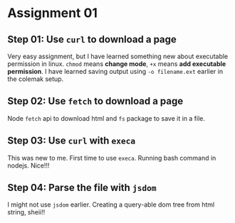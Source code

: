 # Assignment 01

## Step 01: Use `curl` to download a page

Very easy assignment, but I have learned something new about executable permission in linux. `chmod` means **change mode**, `+x` means **add executable permission**. I have learned saving output using `-o filename.ext` earlier in the colemak setup.

## Step 02: Use `fetch` to download a page

Node `fetch` api to download html and `fs` package to save it in a file.

## Step 03: Use `curl` with `execa`

This was new to me. First time to use `execa`. Running bash command in nodejs. Nice!!!

## Step 04: Parse the file with `jsdom`

I might not use `jsdom` earlier. Creating a query-able dom tree from html string, sheii!!